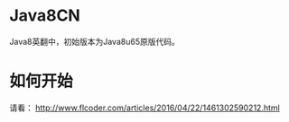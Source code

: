 # Java8CN
Java8英翻中，初始版本为Java8u65原版代码。

# 如何开始
请看：
http://www.flcoder.com/articles/2016/04/22/1461302590212.html
